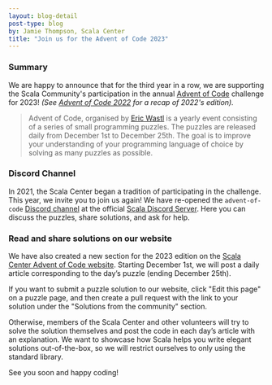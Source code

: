 ```yaml
---
layout: blog-detail
post-type: blog
by: Jamie Thompson, Scala Center
title: "Join us for the Advent of Code 2023"
---
```


### Summary
We are happy to announce that for the third year in a row, we are supporting the Scala Community's participation in the annual [Advent of Code](https://adventofcode.com/) challenge for 2023! _(See [Advent of Code 2022](https://scala-lang.org/blog/2023/01/06/advent-of-code-recap.html) for a recap of 2022's edition)._

> Advent of Code, organised by [Eric Wastl](http://was.tl/) is a yearly event consisting of a series of small programming puzzles. The puzzles are released daily from December 1st to December 25th. The goal is to improve your understanding of your programming language of choice by solving as many puzzles as possible.

### Discord Channel

In 2021, the Scala Center began a tradition of participating in the challenge.
This year, we invite you to join us again! We have re-opened the `advent-of-code` [Discord channel](https://discord.com/channels/632150470000902164/913451015246868530) at the official [Scala Discord Server](https://discord.com/invite/scala).
Here you can discuss the puzzles, share solutions, and ask for help.

### Read and share solutions on our website

We have also created a new section for the 2023 edition on the [Scala Center Advent of Code website](https://scalacenter.github.io/scala-advent-of-code/2023/).
Starting December 1st, we will post a daily article corresponding to the day’s puzzle (ending December 25th).

If you want to submit a puzzle solution to our website, click "Edit this page" on a puzzle page, and then create a pull request with the link to your solution under the "Solutions from the community" section.

Otherwise, members of the Scala Center and other volunteers will try to solve the solution themselves and post the code in each day’s article with an explanation.
We want to showcase how Scala helps you write elegant solutions out-of-the-box, so we will restrict ourselves to only using the standard library.

See you soon and happy coding!

